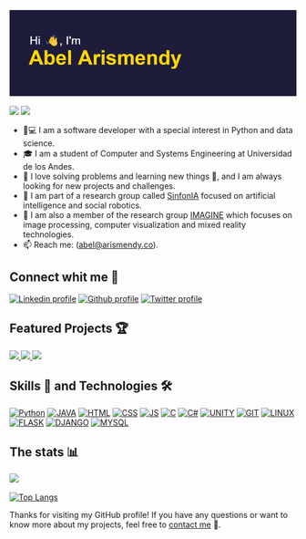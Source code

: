 [![Header](header.png)](https://github.com/abelarismendy)

![](https://komarev.com/ghpvc/?username=abelarismendy&color=1D1C3B&style=for-the-badge)
![](https://hit.yhype.me/github/profile?user_id=39172024)

- 🐍💻 I am a software developer with a special interest in Python and data science.
- :mortar_board: I am  a student of Computer and Systems Engineering at Universidad de los Andes.
- 💪 I love solving problems and learning new things 🤔, and I am always looking for new projects and challenges.
- 🤖 I am part of a research group called [SinfonIA](https://sinfoniauniandes.github.io/) focused on artificial intelligence and social robotics.
- 🧠 I am also a member of the research group [IMAGINE](https://imagine.uniandes.edu.co) which focuses on image processing, computer visualization and mixed reality technologies.
- :mailbox: Reach me: (abel@arismendy.co).

## Connect whit me 🤝

[![Linkedin profile](https://img.shields.io/badge/LinkedIn-0077B5?style=for-the-badge&logo=linkedin&logoColor=white)](https://www.linkedin.com/in/abelarismendy/)
[![Github profile](https://img.shields.io/badge/GitHub-100000?style=for-the-badge&logo=github&logoColor=white)](https://github.com/abelarismendy/)
[![Twitter profile](https://img.shields.io/badge/Twitter-1DA1F2?style=for-the-badge&logo=twitter&logoColor=white)](https://twitter.com/abelarismendy/)


## Featured Projects 🏆

<a href="https://github.com/LYM202202-AM/robot-parser">
<img src="https://github-readme-stats-abelarismendy.vercel.app/api/pin/?username=LYM202202-AM&repo=robot-parser"/>
<a href="https://github.com/abelarismendy/twitter-fastapi">
<img src="https://github-readme-stats-abelarismendy.vercel.app/api/pin/?username=abelarismendy&repo=twitter-fastapi"/>
</a>
<a href="https://github.com/abelarismendy/courses-offer">
<img src="https://github-readme-stats-abelarismendy.vercel.app/api/pin/?username=abelarismendy&repo=courses-offer"/>
</a>



## Skills 💪 and Technologies 🛠

[![Python](https://img.shields.io/badge/Python-3776AB?style=for-the-badge&logo=python&logoColor=white)](#skills-💪-and-technologies-🛠)
[![JAVA](https://img.shields.io/badge/Java-ED8B00?style=for-the-badge&logo=java&logoColor=white)](#skills-💪-and-technologies-🛠)
[![HTML](https://img.shields.io/badge/HTML5-E34F26?style=for-the-badge&logo=html5&logoColor=white)](#skills-💪-and-technologies-🛠)
[![CSS](https://img.shields.io/badge/CSS3-1572B6?style=for-the-badge&logo=css3&logoColor=white)](#skills-💪-and-technologies-🛠)
[![JS](https://img.shields.io/badge/JavaScript-F7DF1E?style=for-the-badge&logo=javascript&logoColor=black)](#skills-💪-and-technologies-🛠)
[![C](https://img.shields.io/badge/C-00599C?style=for-the-badge&logo=c&logoColor=white)](#skills-💪-and-technologies-🛠)
[![C#](https://img.shields.io/badge/C%23-239120?style=for-the-badge&logo=c-sharp&logoColor=white)](#skills-💪-and-technologies-🛠)
[![UNITY](https://img.shields.io/badge/Unity-100000?style=for-the-badge&logo=unity&logoColor=white)](#skills-💪-and-technologies-🛠)
[![GIT](https://img.shields.io/badge/GIT-E44C30?style=for-the-badge&logo=git&logoColor=white)](#skills-💪-and-technologies-🛠)
[![LINUX](https://img.shields.io/badge/Linux-FCC624?style=for-the-badge&logo=linux&logoColor=black)](#skills-💪-and-technologies-🛠)
[![FLASK](https://img.shields.io/badge/Flask-000000?style=for-the-badge&logo=flask&logoColor=white)](#skills-💪-and-technologies-🛠)
[![DJANGO](https://img.shields.io/badge/Django-092E20?style=for-the-badge&logo=django&logoColor=white)](#skills-💪-and-technologies-🛠)
[![MYSQL](https://img.shields.io/badge/MySQL-00000F?style=for-the-badge&logo=mysql&logoColor=white)](#skills-💪-and-technologies-🛠)

## The stats :bar_chart:

<a href="#year-list-container">
<img src="https://github-readme-streak-stats.herokuapp.com/?user=abelarismendy&hide_border=true"/>
</a>

[![Top Langs](https://github-readme-stats-abelarismendy.vercel.app/api/top-langs/?username=abelarismendy&exclude_repo=namen-vr,sprint-2&hide=html,scss&layout=compact&hide_border=true)](https://github.com/anuraghazra/github-readme-stats)

Thanks for visiting my GitHub profile! If you have any questions or want to know more about my projects, feel free to [contact me](mailto:abel@arismendy.co?cc=a.arismendy@uniandes.edu.co&subject=Contact%20me%20-%20Github) 💬.

